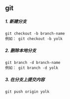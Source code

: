 ## git

##### 1. 新建分支
```
git checkout -b branch-name
例如： git checkout -b yolk
```

##### 2. 删除本地分支
```
git branch -d branch-name
例如： git branch -d yolk
```

##### 3. 在分支上提交内容
```
git push origin yolk
```